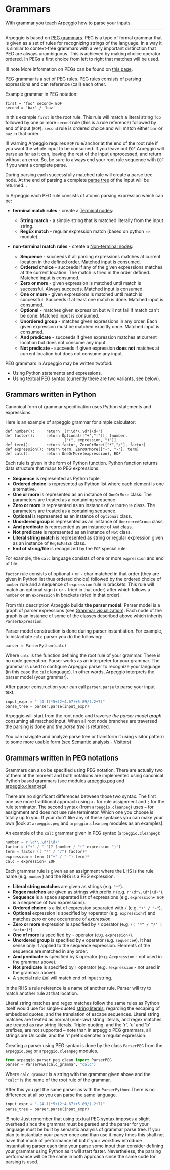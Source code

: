 # Grammars

With grammar you teach Arpeggio how to parse your inputs.


---

Arpeggio is based
on [PEG grammars](https://en.wikipedia.org/wiki/Parsing_expression_grammar). PEG
is a type of formal grammar that is given as a set of rules for recognizing
strings of the language. In a way it is similar to context-free grammars with a
very important distinction that PEG are always unambiguous. This is achieved by
making choice operator ordered. In PEGs a first choice from left to right that
matches will be used.

!!! note
    More information on PEGs can be found on [this page](http://bford.info/packrat/).

PEG grammar is a set of PEG rules. PEG rules consists of parsing expressions and
can reference (call) each other.

Example grammar in PEG notation:

    first = 'foo' second+ EOF
    second = 'bar' / 'baz'

In this example `first` is the root rule. This rule will match a literal string
`foo` followed by one or more `second` rule (this is a rule reference) followed
by end of input (`EOF`). `second` rule is ordered choice and will match either
`bar` or `baz` in that order.

!!! warning
    Arpeggio requires `EOF` rule/anchor at the end of the root rule if you
    want the whole input to be consumed. If you leave out `EOF` Arpeggio will
    parse as far as it can, leaving the rest of the input unprocessed, and return
    without an error. So, be sure to always end your root rule sequence with
    `EOF` if you want a complete parse.
    

During parsing each successfully matched rule will create a parse tree node. At
the end of parsing a complete [parse tree](parse_trees.md) of the input will be
returned. .

In Arpeggio each PEG rule consists of atomic parsing expression which can be:

- **terminal match rules** - create
  a [Terminal nodes](parse_trees.md#terminal-nodes):
    - **String match** - a simple string that is matched literally from the
      input string.
    - **RegEx match** - regular expression match (based on python `re` module).

- **non-terminal match rules** - create
  a [Non-terminal nodes](parse_trees.md#non-terminal-nodes):
    - **Sequence** - succeeds if all parsing expressions matches at current
      location in the defined order. Matched input is consumed.
    - **Ordered choice** - succeeds if any of the given expressions matches at
      the current location. The match is tried in the order defined. Matched
      input is consumed.
    - **Zero or more** - given expression is matched until match is successful.
      Always succeeds. Matched input is consumed.
    - **One or more** - given expressions is matched until match is successful.
      Succeeds if at least one match is done. Matched input is consumed.
    - **Optional** - matches given expression but will not fail if match can't be
      done. Matched input is consumed.
    - **Unordered group** - matches given expressions in any order. Each given
      expression must be matched exacltly once. Matched input is consumed.
    - **And predicate** - succeeds if given expression matches at current
      location but does not consume any input.
    - **Not predicate** - succeeds if given expression **does not** matches at
      current location but does not consume any input.

PEG grammars in Arpeggio may be written twofold:

- Using Python statements and expressions.
- Using textual PEG syntax (currently there are two variants, see below).


## Grammars written in Python

Canonical form of grammar specification uses Python statements and expressions.

Here is an example of arpeggio grammar for simple calculator:

    def number():     return _(r'\d*\.\d*|\d+')
    def factor():     return Optional(["+","-"]), [number,
                              ("(", expression, ")")]
    def term():       return factor, ZeroOrMore(["*","/"], factor)
    def expression(): return term, ZeroOrMore(["+", "-"], term)
    def calc():       return OneOrMore(expression), EOF

Each rule is given in the form of Python function. Python function returns data
structure that maps to PEG expressions.

- **Sequence** is represented as Python tuple.
- **Ordered choice** is represented as Python list where each element is one
  alternative.
- **One or more** is represented as an instance of `OneOrMore` class.
  The parameters are treated as a containing sequence.
- **Zero or more** is represented as an instance of `ZeroOrMore` class.
  The parameters are treated as a containing sequence.
- **Optional** is represented as an instance of `Optional` class.
- **Unordered group** is represented as an instance of `UnorderedGroup` class.
- **And predicate** is represented as an instance of `And` class.
- **Not predicate** is represented as an instance of `Not` class.
- **Literal string match** is represented as string or regular expression given
  as an instance of `RegExMatch` class.
- **End of string/file** is recognized by the `EOF` special rule.

For example, the `calc` language consists of one or more `expression` and
end of file.

`factor` rule consists of optional `+` or `-` char matched in that order
(they are given in Python list thus ordered choice) followed by the ordered
choice of `number` rule and a sequence of `expression` rule in brackets.
This rule will match an optional sign (`+` or `-` tried in that order) after
which follows a `number` or an `expression` in brackets (tried in that
order).

From this description Arpeggio builds **the parser model**. Parser model is a
graph of parser expressions (see [Grammar
visualization](debugging.md#visualization)).  Each node of the graph is
an instance of some of the classes described above which inherits
`ParserExpression`.

Parser model construction is done during parser instantiation. For example, to
instantiate `calc` parser you do the following:

```python
parser = ParserPython(calc)
```

Where `calc` is the function defining the root rule of your grammar. There is no
code generation. Parser works as an interpreter for your grammar. The grammar is
used to configure Arpeggio parser to recognize your language (in this case the
`calc` language). In other words, Arpeggio interprets the parser model (your
grammar).

After parser construction your can call `parser.parse` to parse your input text.

```python
input_expr = "-(4-1)*5+(2+4.67)+5.89/(.2+7)"
parse_tree = parser.parse(input_expr)
```

Arpeggio will start from the root node and traverse _the parser model graph_
consuming all matched input. When all root node branches are traversed the
parsing is done and _the parse tree_ is returned.

You can navigate and analyze parse tree or transform it using visitor pattern to
some more usable form (see [Semantic analysis - Visitors](semantics.md#visitors))


## Grammars written in PEG notations

Grammars can also be specified using PEG notation. There are actually two of
them at the moment and both notations are implemented using canonical Python
based grammars (see
modules
[arpeggio.peg](https://github.com/textX/Arpeggio/blob/master/arpeggio/peg.py) and
[arpeggio.cleanpeg](https://github.com/textX/Arpeggio/blob/master/arpeggio/cleanpeg.py)).

There are no significant differences between those two syntax. The first one use
more traditional approach using `<-` for rule assignment and `;` for the rule
terminator. The second syntax (from `arpeggio.cleanpeg`) uses `=` for assignment
and does not use rule terminator. Which one you choose is totally up to you. If
your don't like any of these syntaxes you can make your own (look at
`arpeggio.peg` and `arpeggio.cleanpeg` modules as an examples).

An example of the `calc` grammar given in PEG syntax (`arpeggio.cleanpeg`):

```python
number = r'\d*\.\d*|\d+'
factor = ("+" / "-")? (number / "(" expression ")")
term = factor (( "*" / "/") factor)*
expression = term (("+" / "-") term)*
calc = expression+ EOF
```

Each grammar rule is given as an assignment where the LHS is the rule name (e.g.
`number`) and the RHS is a PEG expression.

- **Literal string matches** are given as strings (e.g. `"+"`).
- **Regex matches** are given as strings with prefix `r` (e.g.
  `r'\d*\.\d*|\d+'`).
- **Sequence** is a space separated list of expressions (e.g. `expression+
  EOF` is a sequence of two expressions).
- **Ordered choice** is a list of expression separated with `/` (e.g. `"+" /
  "-"`).
- **Optional** expression is specified by `?`operator (e.g. `expression?`) and
  matches zero or one occurrence of *expression*
- **Zero or more** expression is specified by `*` operator (e.g. `(( "*" /
  "/" ) factor)*`).
- **One of more** is specified by `+` operator (e.g. `expression+`).
- **Unordered group** is specified by `#` operator (e.g. `sequence#`). It has
  sense only if applied to the sequence expression. Elements of the sequence are
  matched in any order.
- **And predicate** is specified by `&` operator (e.g. `&expression` - not
  used in the grammar above).
- **Not predicate** is specified by `!` operator (e.g. `!expression` - not
  used in the grammar above).
- A special rule `EOF` will match end of input string.

In the RHS a rule reference is a name of another rule. Parser will try to match
another rule at that location.

Literal string matches and regex matches follow the same rules as Python itself
would use for
single-quoted
[string literals](https://docs.python.org/3/reference/lexical_analysis.html#string-and-bytes-literals),
regarding the escaping of embedded quotes, and the translation of escape
sequences. Literal string matches are treated as normal (non-raw) string
literals, and regex matches are treated as raw string literals. Triple-quoting,
and the 'r', 'u' and 'b' prefixes, are not supported – note than in arpeggio PEG
grammars, all strings are Unicode, and the 'r' prefix denotes a regular
expression.

Creating a parser using PEG syntax is done by the class `ParserPEG` from the
`arpeggio.peg` or `arpeggio.cleanpeg` modules.

```python
from arpeggio.parser_peg_clean import ParserPEG
parser = ParserPEG(calc_grammar, "calc")
```

Where `calc_grammar` is a string with the grammar given above and the `"calc"`
is the name of the root rule of the grammar.

After this you get the same parser as with the `ParserPython`. There is no
difference at all so you can parse the same language.

```python
input_expr = "-(4-1)*5+(2+4.67)+5.89/(.2+7)"
parse_tree = parser.parse(input_expr)
```

!!! note
    Just remember that using textual PEG syntax imposes a slight overhead since
    the grammar must be parsed and the parser for your language must be built by
    semantic analysis of grammar parse tree.  If you plan to instantiate your
    parser once and than use it many times this shall not have that much of
    performance hit but if your workflow introduce instantiating parser each time
    your parse some input than consider defining your grammar using Python as it
    will start faster.  Nevertheless, the parsing performance will be the same in
    both approach since the same code for parsing is used.

